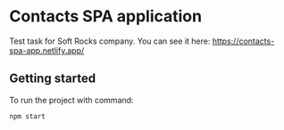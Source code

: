 # Contacts SPA application

Test task for Soft Rocks company. You can see it here: https://contacts-spa-app.netlify.app/

## Getting started

To run the project with command:
```
npm start
```
